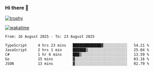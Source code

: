 ### Hi there 👋

[![trophy](https://github-profile-trophy.vercel.app/?username=cxnky&theme=dracula)](https://github.com/ryo-ma/github-profile-trophy)

[![wakatime](https://wakatime.com/badge/user/1c39c599-5497-41b9-a5be-2c4676e7fd23.svg)](https://wakatime.com/@1c39c599-5497-41b9-a5be-2c4676e7fd23)
<!--START_SECTION:waka-->

```txt
From: 16 August 2025 - To: 23 August 2025

TypeScript     4 hrs 23 mins   █████████████▓░░░░░░░░░░░   54.21 %
JavaScript     2 hrs 1 min     ██████▒░░░░░░░░░░░░░░░░░░   25.04 %
C#             1 hr 6 mins     ███▒░░░░░░░░░░░░░░░░░░░░░   13.59 %
Go             15 mins         ▓░░░░░░░░░░░░░░░░░░░░░░░░   03.16 %
JSON           13 mins         ▓░░░░░░░░░░░░░░░░░░░░░░░░   02.79 %
```

<!--END_SECTION:waka-->
